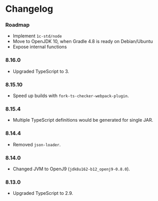 Changelog
===

### Roadmap

* Implement `1c-std/node`
* Move to OpenJDK 10, when Gradle 4.8 is ready on Debian/Ubuntu
* Expose internal functions

### 8.16.0

* Upgraded TypeScript to 3.

### 8.15.10

* Speed up builds with `fork-ts-checker-webpack-plugin`.

### 8.15.4

* Multiple TypeScript definitions would be generated for single JAR.

### 8.14.4

* Removed `json-loader`.

### 8.14.0

* Changed JVM to OpenJ9 (`jdk8u162-b12_openj9-0.8.0`).

### 8.13.0

* Upgraded TypeScript to 2.9.
